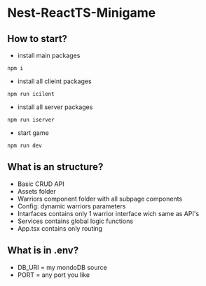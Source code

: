 # Nest-ReactTS-Minigame
## How to start?
- install main packages
```npm
npm i
```
- install all clieint packages
```npm
npm run icilent
```
- install all server packages
```npm
npm run iserver
```
- start game
```npm
npm run dev
```
## What is an structure?
- Basic CRUD API
- Assets folder
- Warriors component folder with all subpage components
- Config: dynamic warriors parameters
- Intarfaces contains only 1 warrior interface wich same as API's
- Services contains global logic functions
- App.tsx contains only routing
## What is in .env?
- DB_URI = my mondoDB source
- PORT = any port you like
